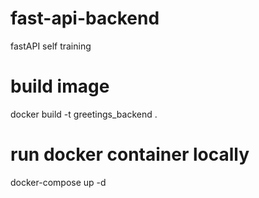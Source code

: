 # fast-api-backend
fastAPI self training

# build image
docker build -t greetings_backend .

# run docker container locally
docker-compose up -d